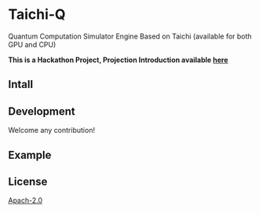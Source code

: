 # Taichi-Q

Quantum Computation Simulator Engine Based on Taichi (available for both GPU and CPU)

**This is a Hackathon Project, Projection Introduction available [here](https://bughht.github.io/University_SHU/Taichi-Q%20Introduction)**

## Intall

## Development

Welcome any contribution!

## Example


## License

[Apach-2.0](LICENSE)